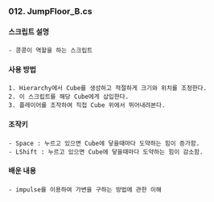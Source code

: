 ### 012. JumpFloor_B.cs

#### 스크립트 설명 
	- 콩콩이 역할을 하는 스크립트


#### 사용 방법 
	1. Hierarchy에서 Cube를 생성하고 적절하게 크기와 위치를 조정한다.
	2. 이 스크립트를 해당 Cube에게 삽입한다.
	3. 플레이어를 조작하여 직접 Cube 위에서 뛰어내려본다.


#### 조작키
	- Space : 누르고 있으면 Cube에 닿을때마다 도약하는 힘이 증가함.
	- LShift : 누르고 있으면 Cube에 닿을때마다 도약하는 힘이 감소함.


#### 배운 내용 
	- impulse를 이용하여 가변을 구하는 방법에 관한 이해